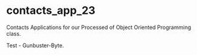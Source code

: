 # contacts_app_23
Contacts Applications for our Processed of Object Oriented Programming class. 

Test - Gunbuster-Byte.
